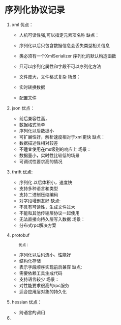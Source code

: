 # 序列化协议记录

1. xml
   	优点：
     - 人机可读性强,可以指定元素项名称
       缺点：

     - 序列化以后只包含数据信息会丢失类型相关信息

     - 类必须有一个XmlSerializer 序列化的默认构造函数

     - 只可以序列化属性和字段不可以序列化方法

     - 文件庞大，文件格式复杂
       场景：

     - 实时转换数据

     - 配置文件

       

2. json
         优点：

   - 前后兼容性高，
   - 数据格式简单
   - 序列化以后数据小
   - 可扩展性好，解析速度相对于xml更快
     缺点：
   - 数据描述性相对较差
   - 不适宜使用在ms级别的响应上
     场景：
   - 数据量小，实时性比较低的场景
   - 可调试性要求高的情况

3. thrift
          优点:

   - 序列化 以后体积小，速度快
   - 支持多种语言和类型
   - 支持二进制压缩编码
   - 对字段增删友好
     缺点:
   - 不具有可读性，生成文件过大
   - 不能和其他传输层协议一起使用
   - 无法直接向持久层写入数据
     场景：
   - 分布式rpc解决方案

4. protobuf

          优点：

   - 序列化以后码流小，性能好
   - 结构化存储
   - 表示字段顺序实现前后兼容
     缺点:
   - 需要依赖工具生成代码
   - 支持语言较少
     场景：
   - 对性能要求很高的rpc服务
   - 适合应用层对象的持久化

5. hessian
         优点：

   - 跨语言的调用

6. 